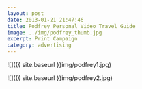 ```yaml
---
layout: post
date: 2013-01-21 21:47:46
title: Podfrey Personal Video Travel Guide
image: ../img/podfrey_thumb.jpg
excerpt: Print Campaign
category: advertising
---
```


![]({{ site.baseurl }}img/podfrey1.jpg)

![]({{ site.baseurl }}img/podfrey2.jpg)